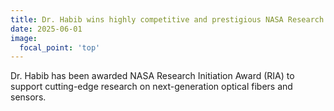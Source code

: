 ```yaml
---
title: Dr. Habib wins highly competitive and prestigious NASA Research Initiation Award (RIA)
date: 2025-06-01
image:
  focal_point: 'top'
---
```


Dr. Habib has been awarded NASA Research Initiation Award (RIA) to support cutting-edge research on next-generation optical fibers and sensors.

<!--more-->



